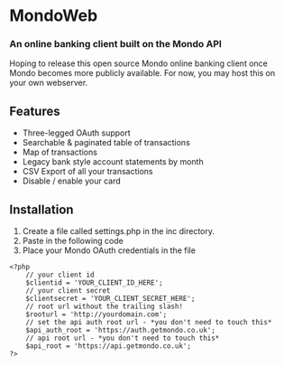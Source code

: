 # MondoWeb
### An online banking client built on the Mondo API

Hoping to release this open source Mondo online banking client once Mondo becomes more publicly available. For now, you may host this on your own webserver.

## Features
- Three-legged OAuth support
- Searchable & paginated table of transactions
- Map of transactions
- Legacy bank style account statements by month
- CSV Export of all your transactions
- Disable / enable your card

## Installation
1. Create a file called settings.php in the inc directory.
2. Paste in the following code
3. Place your Mondo OAuth credentials in the file

```
<?php
	// your client id
	$clientid = 'YOUR_CLIENT_ID_HERE';
	// your client secret
	$clientsecret = 'YOUR_CLIENT_SECRET_HERE';
	// root url without the trailing slash!
	$rooturl = 'http://yourdomain.com';
	// set the api auth root url - *you don't need to touch this*
	$api_auth_root = 'https://auth.getmondo.co.uk';
	// api root url - *you don't need to touch this*
	$api_root = 'https://api.getmondo.co.uk';
?>
```
